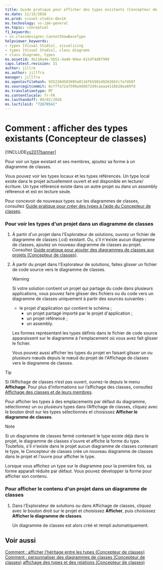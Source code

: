 ```yaml
---
title: Guide pratique pour afficher des types existants (Concepteur de classes) | Microsoft Docs
ms.date: 11/15/2016
ms.prod: visual-studio-dev14
ms.technology: vs-ide-general
ms.topic: conceptual
f1_keywords:
- vs.classdesigner.CannotShowBaseType
helpviewer_keywords:
- types [Visual Studio], visualizing
- types [Visual Studio], class diagrams
- class diagrams, types
ms.assetid: de110a4e-5b51-4a40-9dee-615df4d8f999
caps.latest.revision: 31
author: jillre
ms.author: jillfra
manager: jillfra
ms.openlocfilehash: 925220d583695e0116fb5901d92626bfcfa7450f
ms.sourcegitcommit: 6cfffa72af599a9d667249caaaa411bb28ea69fd
ms.translationtype: MT
ms.contentlocale: fr-FR
ms.lasthandoff: 09/02/2020
ms.locfileid: "72670541"
---
```

# <a name="how-to-view-existing-types-class-designer"></a>Comment : afficher des types existants (Concepteur de classes)
[!INCLUDE[vs2017banner](../includes/vs2017banner.md)]

Pour voir un type existant et ses membres, ajoutez sa forme à un diagramme de classes.

 Vous pouvez voir les types locaux et les types référencés. Un type local existe dans le projet actuellement ouvert et est disponible en lecture/écriture. Un type référencé existe dans un autre projet ou dans un assembly référencé et est en lecture seule.

 Pour concevoir de nouveaux types sur les diagrammes de classes, consultez [Guide pratique pour créer des types à l’aide du Concepteur de classes](../ide/how-to-create-types-by-using-class-designer.md).

### <a name="to-see-types-in-a-project-on-a-class-diagram"></a>Pour voir les types d'un projet dans un diagramme de classes

1. À partir d'un projet dans l'Explorateur de solutions, ouvrez un fichier de diagramme de classes (.cd) existant. Ou, s'il n'existe aucun diagramme de classes, ajoutez un nouveau diagramme de classes au projet. Consultez [Guide pratique pour ajouter des diagrammes de classes aux projets (Concepteur de classes)](../ide/how-to-add-class-diagrams-to-projects-class-designer.md).

2. À partir du projet dans l'Explorateur de solutions, faites glisser un fichier de code source vers le diagramme de classes.

   > [!WARNING]
   > Si votre solution contient un projet qui partage du code dans plusieurs applications, vous pouvez faire glisser des fichiers ou du code vers un diagramme de classes uniquement à partir des sources suivantes :
   >
   > - le projet d'application qui contient le schéma ;
   >   - un projet partagé importé par le projet d'application ;
   >   - un projet référencé ;
   >   - un assembly.

    Les formes représentant les types définis dans le fichier de code source apparaissent sur le diagramme à l'emplacement où vous avez fait glisser le fichier.

   Vous pouvez aussi afficher les types du projet en faisant glisser un ou plusieurs nœuds depuis le nœud du projet de l'Affichage de classes vers le diagramme de classes.

> [!TIP]
> Si l’Affichage de classes n’est pas ouvert, ouvrez-le depuis le menu **Affichage**. Pour plus d’informations sur l’affichage des classes, consultez [Affichage des classes et de leurs membres](https://msdn.microsoft.com/71e9e8f3-261a-4e0c-87bf-5ec48b8bf333).

 Pour afficher les types à des emplacements par défaut du diagramme, sélectionnez un ou plusieurs types dans l’Affichage de classes, cliquez avec le bouton droit sur les types sélectionnés et choisissez **Afficher le diagramme de classes**.

> [!NOTE]
> Si un diagramme de classes fermé contenant le type existe déjà dans le projet, le diagramme de classes s'ouvre et affiche la forme du type. Toutefois, s'il n'existe dans le projet aucun diagramme de classes contenant le type, le Concepteur de classes crée un nouveau diagramme de classes dans le projet et l'ouvre pour afficher le type.

 Lorsque vous affichez un type sur le diagramme pour la première fois, sa forme apparaît réduite par défaut. Vous pouvez développer la forme pour afficher son contenu.

### <a name="to-display-the-contents-of-a-project-in-a-class-diagram"></a>Pour afficher le contenu d'un projet dans un diagramme de classes

1. Dans l’Explorateur de solutions ou dans Affichage de classes, cliquez avec le bouton droit sur le projet et choisissez **Afficher**, puis choisissez **Afficher le diagramme de classes**.

     Un diagramme de classes est alors créé et rempli automatiquement.

## <a name="see-also"></a>Voir aussi
 [Comment : afficher l’héritage entre les types (Concepteur de classes)](../ide/how-to-view-inheritance-between-types-class-designer.md) [Comment : personnaliser des diagrammes de classes (Concepteur de classes)](../ide/how-to-customize-class-diagrams-class-designer.md) [affichage des types et des relations (Concepteur de classes)](../ide/viewing-types-and-relationships-class-designer.md)

